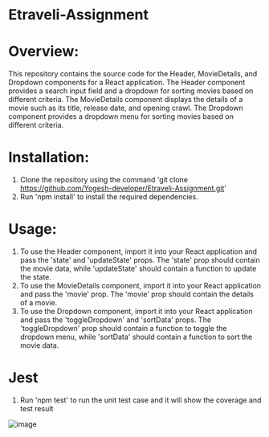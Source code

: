 # Etraveli-Assignment

# Overview:

This repository contains the source code for the Header, MovieDetails, and Dropdown components for a React application. The Header component provides a search input field and a dropdown for sorting movies based on different criteria. The MovieDetails component displays the details of a movie such as its title, release date, and opening crawl. The Dropdown component provides a dropdown menu for sorting movies based on different criteria.

# Installation:
1. Clone the repository using the command 'git clone https://github.com/Yogesh-developer/Etraveli-Assignment.git'
2. Run 'npm install' to install the required dependencies.

# Usage:
1. To use the Header component, import it into your React application and pass the 'state' and 'updateState' props. The 'state' prop should contain the movie data, while 'updateState' should contain a function to update the state.
2. To use the MovieDetails component, import it into your React application and pass the 'movie' prop. The 'movie' prop should contain the details of a movie.
3. To use the Dropdown component, import it into your React application and pass the 'toggleDropdown' and 'sortData' props. The 'toggleDropdown' prop should contain a function to toggle the dropdown menu, while 'sortData' should contain a function to sort the movie data.

# Jest
1. Run 'npm test' to run the unit test case and it will show the coverage and test result

![image](https://user-images.githubusercontent.com/48433068/221798556-2e3cc537-69c6-4c75-a876-0f7bed549edf.png)
